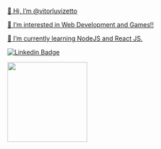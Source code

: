 
<div>
    <a href="https://github.com/vitorluvizetto">
    <div height="180em">
    <p>👋 Hi, I’m @vitorluvizetto</p>
    <p> 👀 I’m interested in Web Development and Games!!</p>
    <p>🌱 I’m currently learning NodeJS and React JS. </p>
 
[![Linkedin Badge](https://img.shields.io/badge/-Vitor%20Luvizetto-blue?style=flat-square&logo=Linkedin&logoColor=white&link=https://www.linkedin.com/in/vitor-luvizetto-04abb1135/)](https://www.linkedin.com/in/vitor-luvizetto-04abb1135/)
</div>
  <img height="180em" src="https://github-readme-stats.vercel.app/api/top-langs/?username=vitorluvizetto&layout=compact&langs_count=16&theme=dracula"/>
<div>





<!---
vitorluvizetto/vitorluvizetto is a ✨ special ✨ repository because its `README.md` (this file) appears on your GitHub profile.
You can click the Preview link to take a look at your changes.
--->
